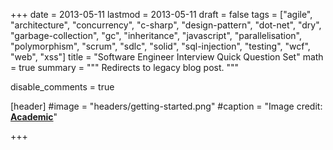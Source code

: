 +++
date = 2013-05-11
lastmod = 2013-05-11
draft = false
tags = ["agile", "architecture", "concurrency", "c-sharp", "design-pattern", "dot-net", "dry", "garbage-collection", "gc", "inheritance", "javascript", "parallelisation", "polymorphism", "scrum", "sdlc", "solid", "sql-injection", "testing", "wcf", "web", "xss"]
title = "Software Engineer Interview Quick Question Set"
math = true
summary = """
Redirects to legacy blog post.
"""

disable_comments = true

[header]
#image = "headers/getting-started.png"
#caption = "Image credit: [**Academic**](https://github.com/gcushen/hugo-academic/)"

+++

<html>
  <head>
    <title>Software Engineer Interview Quick Question Set</title>
    <link rel="canonical" href="https://binarymist.wordpress.com/2013/05/11/software-engineer-interview-quick-question-set/"/>
    <meta http-equiv="content-type" content="text/html; charset=utf-8"/>
    <meta http-equiv="refresh" content="3; url=https://binarymist.wordpress.com/2013/05/11/software-engineer-interview-quick-question-set/"/>
  </head>
</html>
